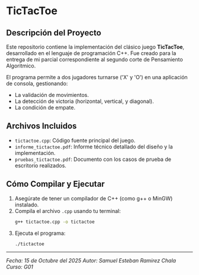 # TicTacToe

## Descripción del Proyecto

Este repositorio contiene la implementación del clásico juego **TicTacToe**, desarrollado en el lenguaje de programación C++. Fue creado para la entrega de mi parcial correspondiente al segundo corte de Pensamiento Algoritmico.

El programa permite a dos jugadores turnarse ('X' y 'O') en una aplicación de consola, gestionando:
* La validación de movimientos.
* La detección de victoria (horizontal, vertical, y diagonal).
* La condición de empate.

## Archivos Incluidos

* `tictactoe.cpp`: Código fuente principal del juego.
* `informe_tictactoe.pdf`: Informe técnico detallado del diseño y la implementación.
* `pruebas_tictactoe.pdf`: Documento con los casos de prueba de escritorio realizados.

## Cómo Compilar y Ejecutar

1.  Asegúrate de tener un compilador de C++ (como g++ o MinGW) instalado.
2.  Compila el archivo `.cpp` usando tu terminal:
    ```bash
    g++ tictactoe.cpp -o tictactoe
    ```
3.  Ejecuta el programa:
    ```bash
    ./tictactoe
    ```

---
*Fecha: 15 de Octubre del 2025*
*Autor: Samuel Esteban Ramirez Chala*
*Curso: G01*

